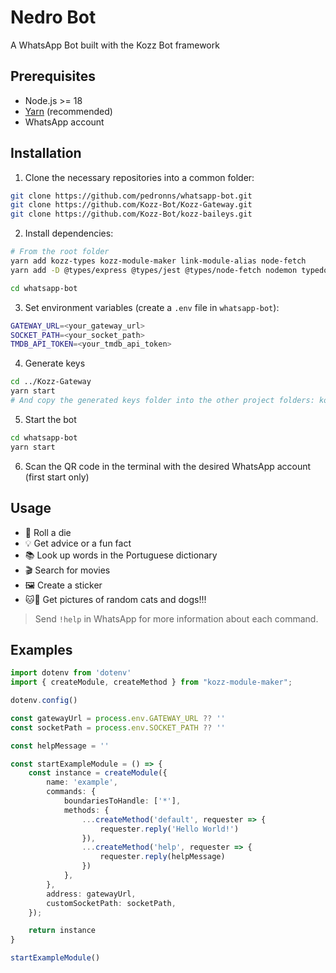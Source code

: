 # Nedro Bot

A WhatsApp Bot built with the Kozz Bot framework

## Prerequisites

- Node.js >= 18
- [Yarn](https://yarnpkg.com/) (recommended)
- WhatsApp account


## Installation

1. Clone the necessary repositories into a common folder:

```bash
git clone https://github.com/pedronns/whatsapp-bot.git
git clone https://github.com/Kozz-Bot/Kozz-Gateway.git
git clone https://github.com/Kozz-Bot/kozz-baileys.git
```

2. Install dependencies:

```bash
# From the root folder
yarn add kozz-types kozz-module-maker link-module-alias node-fetch
yarn add -D @types/express @types/jest @types/node-fetch nodemon typedoc typescript

cd whatsapp-bot
```

3. Set environment variables (create a `.env` file in `whatsapp-bot`):

```bash
GATEWAY_URL=<your_gateway_url>
SOCKET_PATH=<your_socket_path>
TMDB_API_TOKEN=<your_tmdb_api_token>
```

4. Generate keys

```bash
cd ../Kozz-Gateway
yarn start
# And copy the generated keys folder into the other project folders: kozz-baileys and whatsapp-bot
```


5. Start the bot
```bash
cd whatsapp-bot
yarn start
```

6. Scan the QR code in the terminal with the desired WhatsApp account (first start only)

## Usage

- 🎲 Roll a die  
- 💡 Get advice or a fun fact  
- 📚 Look up words in the Portuguese dictionary  
- 🎬 Search for movies  
- 🖼️ Create a sticker  
- 🐱🐶 Get pictures of random cats and dogs!!!  

> Send `!help` in WhatsApp for more information about each command.


## Examples

```typescript
import dotenv from 'dotenv'
import { createModule, createMethod } from "kozz-module-maker";

dotenv.config()

const gatewayUrl = process.env.GATEWAY_URL ?? ''
const socketPath = process.env.SOCKET_PATH ?? ''

const helpMessage = ''

const startExampleModule = () => {
    const instance = createModule({
		name: 'example',
		commands: {
			boundariesToHandle: ['*'],
			methods: {
				...createMethod('default', requester => {
                    requester.reply('Hello World!')
                }),
                ...createMethod('help', requester => {
                    requester.reply(helpMessage)
                })
			},
		},
		address: gatewayUrl,
		customSocketPath: socketPath,
	});

    return instance
}

startExampleModule()
```